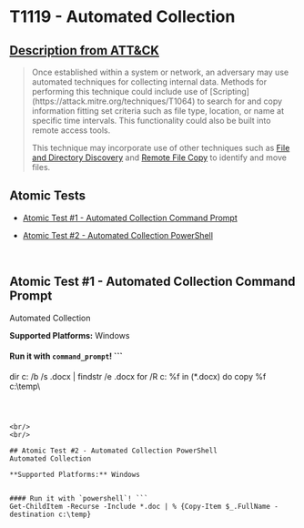 # T1119 - Automated Collection
## [Description from ATT&CK](https://attack.mitre.org/wiki/Technique/T1119)
<blockquote>Once established within a system or network, an adversary may use automated techniques for collecting internal data. Methods for performing this technique could include use of [Scripting](https://attack.mitre.org/techniques/T1064) to search for and copy information fitting set criteria such as file type, location, or name at specific time intervals. This functionality could also be built into remote access tools. 

This technique may incorporate use of other techniques such as [File and Directory Discovery](https://attack.mitre.org/techniques/T1083) and [Remote File Copy](https://attack.mitre.org/techniques/T1105) to identify and move files.</blockquote>

## Atomic Tests

- [Atomic Test #1 - Automated Collection Command Prompt](#atomic-test-1---automated-collection-command-prompt)

- [Atomic Test #2 - Automated Collection PowerShell](#atomic-test-2---automated-collection-powershell)


<br/>

## Atomic Test #1 - Automated Collection Command Prompt
Automated Collection

**Supported Platforms:** Windows


#### Run it with `command_prompt`! ```
dir c: /b /s .docx | findstr /e .docx
for /R c: %f in (*.docx) do copy %f c:\temp\
```



<br/>
<br/>

## Atomic Test #2 - Automated Collection PowerShell
Automated Collection

**Supported Platforms:** Windows


#### Run it with `powershell`! ```
Get-ChildItem -Recurse -Include *.doc | % {Copy-Item $_.FullName -destination c:\temp}
```



<br/>
